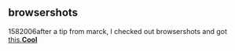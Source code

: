 <article><h2>browsershots</h2><time><span class="day">15</span><span class="month">8</span><span class="year">2006</span></time>after a tip from marck, I checked out browsershots and got <a title="browsershots" href="http://v03.browsershots.org/website/http://www.wnas.nl/">this.<strong>Cool</strong> </a></article>